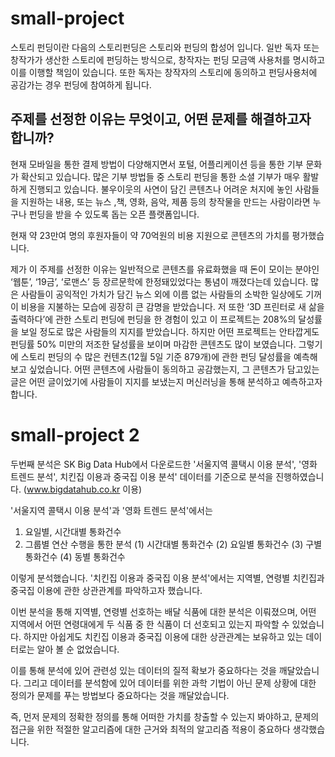 # small-project

스토리 펀딩이란 다음의 스토리펀딩은 스토리와 펀딩의 합성어 입니다. 일반 독자 또는 창작가가 생산한 스토리에 펀딩하는
방식으로, 창작자는 펀딩 모금액 사용처를 명시하고 이를 이행할 책임이 있습니다. 또한 독자는 창작자의
스토리에 동의하고 펀딩사용처에 공감가는 경우 펀딩에 참여하게 됩니다.


## 주제를 선정한 이유는 무엇이고, 어떤 문제를 해결하고자 합니까?


현재 모바일을 통한 결제 방법이 다양해지면서 포털, 어플리케이션 등을 통한 기부 문화가 확산되고
있습니다. 많은 기부 방법들 중 스토리 펀딩을 통한 소셜 기부가 매우 활발하게 진행되고 있습니다.
불우이웃의 사연이 담긴 콘텐츠나 어려운 처지에 놓인 사람들을 지원하는 내용, 또는 뉴스 ,책, 영화, 음악,
제품 등의 창작물을 만드는 사람이라면 누구나 펀딩을 받을 수 있도록 돕는 오픈 플랫폼입니다.


현재 약 23만여 명의 후원자들이 약 70억원의 비용 지원으로 콘텐츠의 가치를 평가했습니다.


제가 이 주제를 선정한 이유는 일반적으로 콘텐츠를 유료화했을 때 돈이 모이는 분야인 ‘웹툰’, ‘19금’,
‘로맨스’ 등 장르문학에 한정돼있었다는 통념이 깨졌다는데 있습니다. 많은 사람들이 공익적인 가치가 담긴
뉴스 외에 이름 없는 사람들의 소박한 일상에도 기꺼이 비용을 지불하는 모습에 굉장히 큰 감명을
받았습니다. 저 또한 ‘3D 프린터로 새 삶을 출력하다’에 관한 스토리 펀딩에 펀딩을 한 경험이 있고 이
프로젝트는 208%의 달성률을 보일 정도로 많은 사람들의 지지를 받았습니다. 하지만 어떤 프로젝트는
안타깝게도 펀딩률 50% 미만의 저조한 달성률을 보이며 마감한 콘텐츠도 많이 보였습니다.
그렇기에 스토리 펀딩의 수 많은 컨텐츠(12월 5일 기준 879개)에 관한 펀딩 달성률을 예측해보고
싶었습니다. 어떤 콘텐츠에 사람들이 동의하고 공감했는지, 그 콘텐츠가 담고있는 글은 어떤 글이었기에
사람들이 지지를 보냈는지 머신러닝을 통해 분석하고 예측하고자 합니다.

# small-project 2                      


두번째 분석은 
SK Big Data Hub에서 다운로드한 '서울지역 콜택시 이용 분석', '영화 트렌드 분석', 
치킨집 이용과 중국집 이용 분석' 데이터를 기준으로 분석을 진행하였습니다. 
(www.bigdatahub.co.kr 이용)

'서울지역 콜택시 이용 분석'과 '영화 트렌드 분석'에서는 
1. 요일별, 시간대별 통화건수
2. 그룹별 연산 수행을 통한 분석
(1) 시간대별 통화건수
(2) 요일별 통화건수
(3) 구별 통화건수
(4) 동별 통화건수

이렇게 분석했습니다. 
'치킨집 이용과 중국집 이용 분석'에서는 지역별, 연령별 치킨집과 중국집 이용에 관한 상관관계를 파악하고자 했습니다. 

이번 분석을 통해 지역별, 연령별 선호하는 배달 식품에 대한 분석은 이뤄졌으며, 어떤 지역에서 어떤 연령대에게 두 식품 중 한 식품이 더 선호되고 있는지 파악할 수 있었습니다. 하지만 아쉽게도 치킨집 이용과 중국집 이용에 대한 상관관계는 보유하고 있는 데이터로는 알아 볼 순 없었습니다. 

이를 통해 분석에 있어 관련성 있는 데이터의 질적 확보가 중요하다는 것을 깨달았습니다. 그리고 데이터를 분석함에 있어 데이터를 위한 과학 기법이 아닌 문제 상황에 대한 정의가 문제를 푸는 방법보다 중요하다는 것을 깨달았습니다. 

즉, 먼저 문제의 정확한 정의를 통해 어떠한 가치를 창출할 수 있는지 봐야하고, 문제의 접근을 위한 적절한 알고리즘에 대한 근거와 최적의 알고리즘 적용이 중요하다 생각했습니다.
